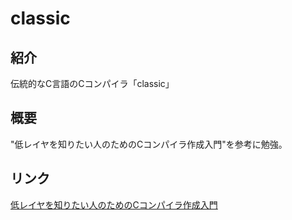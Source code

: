 # classic

## 紹介
伝統的なC言語のCコンパイラ「classic」

## 概要
"低レイヤを知りたい人のためのCコンパイラ作成入門"を参考に勉強。

## リンク
[低レイヤを知りたい人のためのCコンパイラ作成入門](https://www.sigbus.info/compilerbook)
